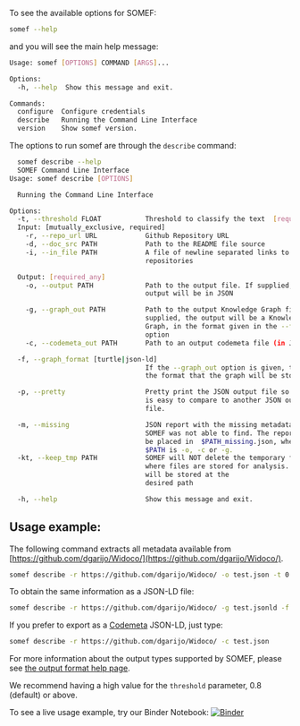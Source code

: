 To see the available options for SOMEF:

```bash
somef --help
```
and you will see the main help message:

```bash
Usage: somef [OPTIONS] COMMAND [ARGS]...

Options:
  -h, --help  Show this message and exit.

Commands:
  configure  Configure credentials
  describe   Running the Command Line Interface
  version    Show somef version.
```
The options to run somef are through the `describe` command:

```bash
  somef describe --help
  SOMEF Command Line Interface
Usage: somef describe [OPTIONS]

  Running the Command Line Interface

Options:
  -t, --threshold FLOAT           Threshold to classify the text  [required]
  Input: [mutually_exclusive, required]
    -r, --repo_url URL            Github Repository URL
    -d, --doc_src PATH            Path to the README file source
    -i, --in_file PATH            A file of newline separated links to GitHub
                                  repositories

  Output: [required_any]
    -o, --output PATH             Path to the output file. If supplied, the
                                  output will be in JSON

    -g, --graph_out PATH          Path to the output Knowledge Graph file. If
                                  supplied, the output will be a Knowledge
                                  Graph, in the format given in the --format
                                  option
    -c, --codemeta_out PATH       Path to an output codemeta file (in JSON-LD)

  -f, --graph_format [turtle|json-ld]
                                  If the --graph_out option is given, this is
                                  the format that the graph will be stored in

  -p, --pretty                    Pretty print the JSON output file so that it
                                  is easy to compare to another JSON output
                                  file.

  -m, --missing                   JSON report with the missing metadata fields
                                  SOMEF was not able to find. The report will
                                  be placed in  $PATH_missing.json, where
                                  $PATH is -o, -c or -g.
  -kt, --keep_tmp PATH            SOMEF will NOT delete the temporary folder
                                  where files are stored for analysis. Files
                                  will be stored at the
                                  desired path

  -h, --help                      Show this message and exit.
```

## Usage example:
The following command extracts all metadata available from [https://github.com/dgarijo/Widoco/](https://github.com/dgarijo/Widoco/). 

```bash
somef describe -r https://github.com/dgarijo/Widoco/ -o test.json -t 0.8
```

To obtain the same information as a JSON-LD file:

```bash
somef describe -r https://github.com/dgarijo/Widoco/ -g test.jsonld -f json-ld -t 0.8
```

If you prefer to export as a [Codemeta](https://codemeta.github.io/) JSON-LD, just type:

```bash
somef describe -r https://github.com/dgarijo/Widoco/ -c test.json
```

For more information about the output types supported by SOMEF, please see [the output format help page](https://somef.readthedocs.io/en/latest/output/).

We recommend having a high value for the `threshold` parameter, 0.8 (default) or above.

To see a live usage example, try our Binder Notebook: [![Binder](https://mybinder.org/badge_logo.svg)](https://mybinder.org/v2/gh/KnowledgeCaptureAndDiscovery/somef/HEAD?filepath=notebook%2FSOMEF%20Usage%20Example.ipynb)